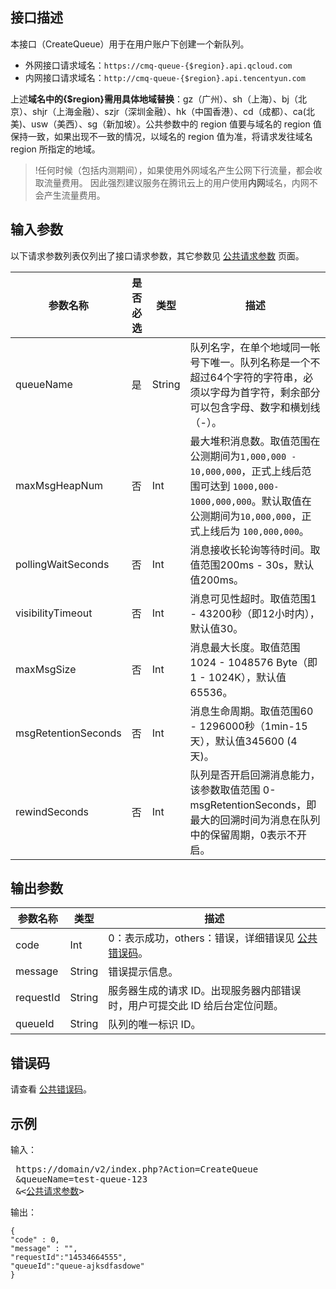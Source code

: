 ## 接口描述
本接口（CreateQueue）用于在用户账户下创建一个新队列。
- 外网接口请求域名：`https://cmq-queue-{$region}.api.qcloud.com`
- 内网接口请求域名：`http://cmq-queue-{$region}.api.tencentyun.com`

上述**域名中的{$region}需用具体地域替换**：gz（广州）、sh（上海）、bj（北京）、shjr（上海金融）、szjr（深圳金融）、hk（中国香港）、cd（成都）、ca(北美)、usw（美西）、sg（新加坡）。公共参数中的 region 值要与域名的 region 值保持一致，如果出现不一致的情况，以域名的 region 值为准，将请求发往域名 region 所指定的地域。

>!任何时候（包括内测期间），如果使用外网域名产生公网下行流量，都会收取流量费用。 因此强烈建议服务在腾讯云上的用户使用**内网**域名，内网不会产生流量费用。


## 输入参数
以下请求参数列表仅列出了接口请求参数，其它参数见 [公共请求参数](https://cloud.tencent.com/doc/api/431/5883) 页面。

| 参数名称 | 是否必选  | 类型 | 描述 |
|---------|---------|---------|---------|
| queueName| 是| String| 队列名字，在单个地域同一帐号下唯一。队列名称是一个不超过64个字符的字符串，必须以字母为首字符，剩余部分可以包含字母、数字和横划线（-）。|
| maxMsgHeapNum| 否| Int| 最大堆积消息数。取值范围在公测期间为`1,000,000 - 10,000,000`，正式上线后范围可达到 `1000,000-1000,000,000`。默认取值在公测期间为`10,000,000`，正式上线后为 `100,000,000`。|
| pollingWaitSeconds| 否| Int| 消息接收长轮询等待时间。取值范围200ms - 30s，默认值200ms。|
| visibilityTimeout| 否| Int| 消息可见性超时。取值范围1 - 43200秒（即12小时内），默认值30。|
| maxMsgSize| 否| Int| 消息最大长度。取值范围1024 - 1048576 Byte（即1 - 1024K），默认值65536。|
| msgRetentionSeconds| 否| Int| 消息生命周期。取值范围60 - 1296000秒（1min-15天），默认值345600 (4天)。|
|rewindSeconds|否|Int|队列是否开启回溯消息能力，该参数取值范围 0-msgRetentionSeconds，即最大的回溯时间为消息在队列中的保留周期，0表示不开启。|

## 输出参数

| 参数名称 | 类型 | 描述 |
|---------|---------|---------|
| code | Int | 0：表示成功，others：错误，详细错误见 [公共错误码](https://cloud.tencent.com/document/product/406/5903)。|
| message | String | 错误提示信息。|
| requestId| String| 服务器生成的请求 ID。出现服务器内部错误时，用户可提交此 ID 给后台定位问题。|
| queueId| String| 队列的唯一标识 ID。|

## 错误码
请查看 [公共错误码](https://cloud.tencent.com/document/product/406/5903)。


## 示例

输入：
<pre>
 https://domain/v2/index.php?Action=CreateQueue
 &queueName=test-queue-123
 &<<a href="https://cloud.tencent.com/doc/api/229/6976">公共请求参数</a>>
</pre>

输出：
```
{
"code" : 0,
"message" : "",
"requestId":"14534664555",
"queueId":"queue-ajksdfasdowe"
}
```






